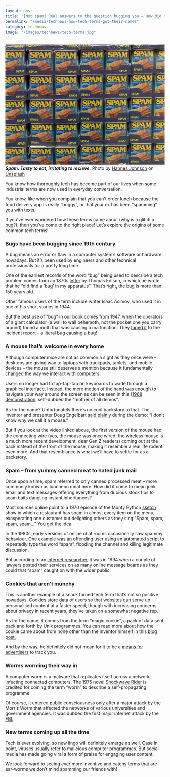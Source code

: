 ```yaml
---
layout: post
title: "[Not spam] Real answers to the question bugging you – How did tech terms get their names?"
permalink: "/media/technews/how-tech-terms-got-their-names"
category: technews
image: "/images/technews/tech-terms.jpg"
---
```


![Spam. Tasty to eat, irritating tor recieve.](/images/technews/tech-terms.jpg)
***Spam. Tasty to eat, irritating to recieve.*** Photo by <a href="https://unsplash.com/@hannes?utm_source=unsplash&utm_medium=referral&utm_content=creditCopyText">Hannes Johnson</a> on <a href="https://unsplash.com/photos/mRgffV3Hc6c?utm_source=unsplash&utm_medium=referral&utm_content=creditCopyText">Unsplash</a>
  
You know how thoroughly tech has become part of our lives when some industrial terms are now used in everyday conversation. 

You know, like when you complain that you can’t order lunch because the food delivery app is really “buggy”, or that your ex has been “spamming” you with texts. 

If you’ve ever wondered how these terms came about (why is a glitch a bug?), then you’ve come to the right place! Let’s explore the origins of some common tech terms!

### Bugs have been bugging since 19th century

A bug means an error or flaw in a computer system’s software or hardware nowadays. But it’s been used by engineers and other technical professionals for a pretty long time. 

One of the earliest records of the word “bug” being used to describe a tech problem comes from an 1870s [letter](https://www.atlasobscura.com/articles/who-coined-term-bug-thomas-edison) by Thomas Edison, in which he wrote that he “did find a ‘bug’ in my apparatus”. That’s right, the bug is more than 150 years old. 

Other famous users of the term include writer Isaac Asimov, who used it in one of his short stories in 1944. 

But the best use of “bug” in our book comes from 1947, when the operators of a giant calculator (a wall to wall behemoth, not the pocket one you carry around) found a moth that was causing a malfunction. They [taped it](https://commons.wikimedia.org/wiki/File:First_Computer_Bug,_1945.jpg) to the incident report – a literal bug causing a bug!

### A mouse that’s welcome in every home 

Although computer mice are not as common a sight as they once were – desktops are giving way to laptops with trackpads, tablets, and mobile devices – the mouse still deserves a mention because it fundamentally changed the way we interact with computers. 

Users no longer had to tap-tap-tap on keyboards to wade through a graphical interface. Instead, the mere motion of the hand was enough to navigate your way around the screen as can be seen in this )[1968 demonstration](https://youtu.be/B6rKUf9DWRI?t=43), self-dubbed the “mother of all demos”.

As for the name? Unfortunately there’s no cool backstory to that. The inventor and presenter Doug Engelbart [said plainly](https://www.scientificamerican.com/article/origins-computer-mouse/) during the demo: “I don’t know why we call it a mouse.” 

But if you look at the video linked above, the first version of the mouse had the connecting wire (yes, the mouse was once wired, the wireless mouse is a much more recent development, dear Gen Z readers) coming out at the back instead of the front of the mouse, making it resemble a real life rodent even more. And that resemblance is what we’ll have to settle for as a backstory. 

### Spam – from yummy canned meat to hated junk mail 

Once upon a time, spam referred to only canned processed meat – more commonly known as luncheon meat here. How did it come to mean junk email and text messages offering everything from dubious stock tips to scam baits dangling instant inheritances? 

Most sources online point to a 1970 episode of the Monty Python [sketch](https://en.wikipedia.org/wiki/Spamming#/media/File:Monty_Python_Live_02-07-14_13_04_42_(14598710791).jpg) show in which a restaurant has spam in almost every item on the menu, exasperating one customer but delighting others as they sing “Spam, spam, spam, spam…” You get the idea. 

In the 1980s, early versions of online chat rooms occasionally saw spammy behaviour. One example was an offending user using an automated script to repeatedly type the word “spam”, flooding the channel and killing legitimate discussion. 

But according to an [internet researcher](https://www.templetons.com/brad/spamterm.html), it was in 1994 when a couple of lawyers posted their services on as many online message boards as they could that “spam” caught on with the wider public. 

### Cookies that aren’t munchy

This is another example of a snack turned tech term that’s not so positive nowadays. Cookies store data of users so that websites can serve up personalised content at a faster speed, though with increasing concerns about privacy in recent years, they’ve taken on a somewhat negative rep. 

As for the name, it comes from the term “magic cookie”, a pack of data sent back and forth by Unix programmes. You can read more about how the cookie came about from none other than the inventor himself in this [blog post.](https://montulli.blogspot.com/2013/05/the-reasoning-behind-web-cookies.html) 

And by the way, he definitely did not mean for it to be a [means for advertisers](https://qz.com/2000350/the-inventor-of-the-digital-cookie-has-some-regrets/) to track you. 

### Worms worming their way in

A computer worm is a malware that replicates itself across a network, infecting connected computers. The 1975 novel [Shockwave Rider](https://en.wikipedia.org/wiki/The_Shockwave_Rider) is credited for coining the term “worm” to describe a self-propagating programme. 

Of course, it entered public consciousness only after a major attack by the Morris Worm that affected the networks of various universities and government agencies. It was dubbed the first major internet attack by the [FBI.](https://www.fbi.gov/news/stories/morris-worm-30-years-since-first-major-attack-on-internet-110218)  

### New terms coming up all the time 

Tech is ever evolving, so new lingo will definitely emerge as well. Case in point, viruses usually refer to malicious computer programmes. But social media has made going viral a form of praise for engaging user content. 

We look forward to seeing ever more inventive and catchy terms that are ear-worms we don’t mind spamming our friends with!
